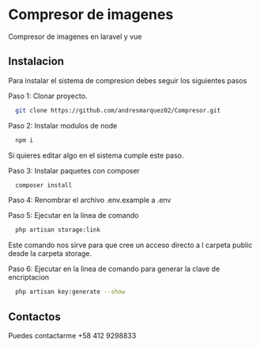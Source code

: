 
# Compresor de imagenes

Compresor de imagenes en laravel y vue

## Instalacion

Para instalar el sistema de compresion debes seguir los siguientes pasos

Paso 1: Clonar proyecto.

```bash
  git clone https://github.com/andresmarquez02/Compresor.git
```
Paso 2: Instalar modulos de node

```bash
  npm i
```

Si quieres editar algo en el sistema cumple este paso.

Paso 3: Instalar paquetes con composer

```bash
  composer install
```

Paso 4: Renombrar el archivo .env.example a .env

Paso 5: Ejecutar en la linea de comando

```bash
  php artisan storage:link
```
Este comando nos sirve para que cree un acceso directo a l carpeta public desde la carpeta storage.

Paso 6: Ejecutar en la linea de comando para generar la clave de encriptacion

```bash
  php artisan key:generate --show
```

## Contactos

Puedes contactarme +58 412 9298833

